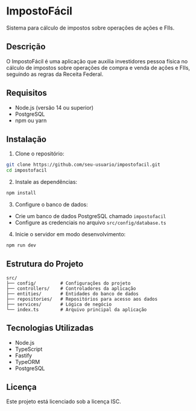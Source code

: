# ImpostoFácil

Sistema para cálculo de impostos sobre operações de ações e FIIs.

## Descrição

O ImpostoFácil é uma aplicação que auxilia investidores pessoa física no cálculo de impostos sobre operações de compra e venda de ações e FIIs, seguindo as regras da Receita Federal.

## Requisitos

- Node.js (versão 14 ou superior)
- PostgreSQL
- npm ou yarn

## Instalação

1. Clone o repositório:
```bash
git clone https://github.com/seu-usuario/impostofacil.git
cd impostofacil
```

2. Instale as dependências:
```bash
npm install
```

3. Configure o banco de dados:
- Crie um banco de dados PostgreSQL chamado `impostofacil`
- Configure as credenciais no arquivo `src/config/database.ts`

4. Inicie o servidor em modo desenvolvimento:
```bash
npm run dev
```

## Estrutura do Projeto

```
src/
├── config/         # Configurações do projeto
├── controllers/    # Controladores da aplicação
├── entities/       # Entidades do banco de dados
├── repositories/   # Repositórios para acesso aos dados
├── services/       # Lógica de negócio
└── index.ts        # Arquivo principal da aplicação
```

## Tecnologias Utilizadas

- Node.js
- TypeScript
- Fastify
- TypeORM
- PostgreSQL

## Licença

Este projeto está licenciado sob a licença ISC. 